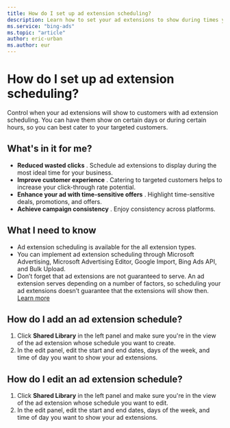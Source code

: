 ```yaml
---
title: How do I set up ad extension scheduling?
description: Learn how to set your ad extensions to show during times you specify.
ms.service: "bing-ads"
ms.topic: "article"
author: eric-urban
ms.author: eur
---
```


# How do I set up ad extension scheduling?

Control when your ad extensions will show to customers with ad extension scheduling. You can have them show on certain days or during certain hours, so you can best cater to your targeted customers.

## What's in it for me?

- **Reduced wasted clicks** . Schedule ad extensions to display during the most ideal time for your business.
- **Improve customer experience** . Catering to targeted customers helps to increase your click-through rate potential.
- **Enhance your ad with time-sensitive offers** . Highlight time-sensitive deals, promotions, and offers.
- **Achieve campaign consistency** . Enjoy consistency across platforms.

## What I need to know

- Ad extension scheduling is available for the all extension types.
- You can implement ad extension scheduling through Microsoft Advertising, Microsoft Advertising Editor, Google Import, Bing Ads API, and Bulk Upload.
- Don’t forget that ad extensions are not guaranteed to serve. An ad extension serves depending on a number of factors, so scheduling your ad extensions doesn’t guarantee that the extensions will show then. [Learn more](https://go.microsoft.com/fwlink?LinkId=746651)

## How do I add an ad extension schedule?
1. Click **Shared Library** in the left panel and make sure you're in the view of the ad extension whose schedule you want to create.
1. In the edit panel, edit the start and end dates, days of the week, and time of day you want to show your ad extensions.

## How do I edit an ad extension schedule?
1. Click **Shared Library** in the left panel and make sure you're in the view of the ad extension whose schedule you want to edit.
1. In the edit panel, edit the start and end dates, days of the week, and time of day you want to show your ad extensions.


